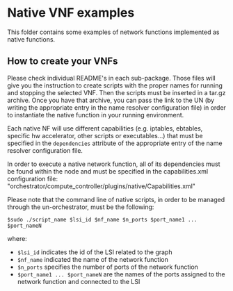# Native VNF examples

This folder contains some examples of network functions implemented as native
functions.


## How to create your VNFs

Please check individual README's in each sub-package.
Those files will give you the instruction to create scripts with the proper
names for running and stopping the selected VNF. Then the scripts must be
inserted in a tar.gz archive. 
Once you have that archive, you can pass the link to the UN (by writing the
appropriate entry in the name resolver configuration file) in order to
instantiate the native function in your running environment.

Each native NF will use different capabilities (e.g. iptables, ebtables,
specific hw accelerator, other scripts or executables...) that must be specified
in the `dependencies` attribute of the appropriate entry of the name resolver
configuration file.

In order to execute a native network function, all of its dependencies must be
found within the node and must be specified in the capabilities.xml
configuration file: 
	"orchestrator/compute_controller/plugins/native/Capabilities.xml"

Please note that the command line of native scripts, in order to be managed
through the un-orchestrator, must be the following:

	$sudo ./script_name $lsi_id $nf_name $n_ports $port_name1 ... $port_nameN
	
where:
	
  * `$lsi_id`	indicates the id of the LSI related to the graph
  * `$nf_name`	indicated the name of the network function
  * `$n_ports`	specifies the number of ports of the network function
  * `$port_name1 ... $port_nameN`	are the names of the ports assigned to
			the network function and connected to the LSI
